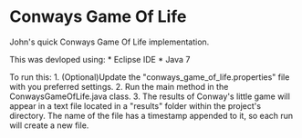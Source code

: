 # Conways Game Of Life
John's quick Conways Game Of Life implementation.

This was devloped using: 
    * Eclipse IDE
    * Java 7
  
To run this:
    1. (Optional)Update the "conways_game_of_life.properties" file with you preferred settings.
    2. Run the main method in the ConwaysGameOfLife.java class.
    3. The results of Conway's little game will appear in a text file located in a "results" folder within the project's directory.  The name of the file has a timestamp appended to it, so each run will create a new file.
